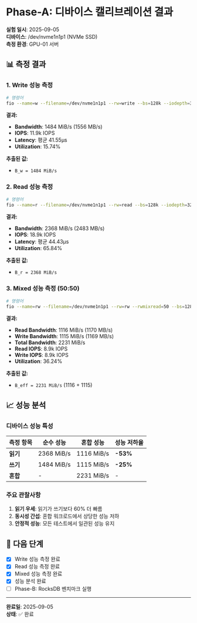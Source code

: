# Phase-A: 디바이스 캘리브레이션 결과

**실험 일시**: 2025-09-05  
**디바이스**: /dev/nvme1n1p1 (NVMe SSD)  
**측정 환경**: GPU-01 서버  

## 📊 측정 결과

### 1. Write 성능 측정

```bash
# 명령어
fio --name=w --filename=/dev/nvme1n1p1 --rw=write --bs=128k --iodepth=32 --numjobs=1 --time_based=1 --runtime=60
```

**결과:**
- **Bandwidth**: 1484 MiB/s (1556 MB/s)
- **IOPS**: 11.9k IOPS
- **Latency**: 평균 41.55μs
- **Utilization**: 15.74%

**추출된 값:**
- `B_w = 1484 MiB/s`

### 2. Read 성능 측정

```bash
# 명령어
fio --name=r --filename=/dev/nvme1n1p1 --rw=read --bs=128k --iodepth=32 --numjobs=1 --time_based=1 --runtime=60
```

**결과:**
- **Bandwidth**: 2368 MiB/s (2483 MB/s)
- **IOPS**: 18.9k IOPS
- **Latency**: 평균 44.43μs
- **Utilization**: 65.84%

**추출된 값:**
- `B_r = 2368 MiB/s`

### 3. Mixed 성능 측정 (50:50)

```bash
# 명령어
fio --name=rw --filename=/dev/nvme1n1p1 --rw=rw --rwmixread=50 --bs=128k --iodepth=32 --numjobs=1 --time_based=1 --runtime=60
```

**결과:**
- **Read Bandwidth**: 1116 MiB/s (1170 MB/s)
- **Write Bandwidth**: 1115 MiB/s (1169 MB/s)
- **Total Bandwidth**: 2231 MiB/s
- **Read IOPS**: 8.9k IOPS
- **Write IOPS**: 8.9k IOPS
- **Utilization**: 36.24%

**추출된 값:**
- `B_eff = 2231 MiB/s` (1116 + 1115)

## 📈 성능 분석

### 디바이스 성능 특성

| 측정 항목 | 순수 성능 | 혼합 성능 | 성능 저하율 |
|-----------|-----------|-----------|-------------|
| **읽기** | 2368 MiB/s | 1116 MiB/s | **-53%** |
| **쓰기** | 1484 MiB/s | 1115 MiB/s | **-25%** |
| **혼합** | - | 2231 MiB/s | - |

### 주요 관찰사항

1. **읽기 우세**: 읽기가 쓰기보다 60% 더 빠름
2. **동시성 간섭**: 혼합 워크로드에서 상당한 성능 저하
3. **안정적 성능**: 모든 테스트에서 일관된 성능 유지

## 🎯 다음 단계

- [x] Write 성능 측정 완료
- [x] Read 성능 측정 완료  
- [x] Mixed 성능 측정 완료
- [x] 성능 분석 완료
- [ ] Phase-B: RocksDB 벤치마크 실행

---

**완료일**: 2025-09-05  
**상태**: ✅ 완료
